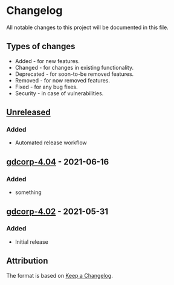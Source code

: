 # Changelog

All notable changes to this project will be documented in this file.

## Types of changes

* Added - for new features.
* Changed - for changes in existing functionality.
* Deprecated - for soon-to-be removed features.
* Removed - for now removed features.
* Fixed - for any bug fixes.
* Security - in case of vulnerabilities.

## [Unreleased]

### Added

* Automated release workflow

## [gdcorp-4.04] - 2021-06-16

### Added

* something

## [gdcorp-4.02] - 2021-05-31

### Added

* Initial release

## Attribution

The format is based on [Keep a Changelog](https://keepachangelog.com/en/1.0.0/).

[Unreleased]: https://github.com/gdcorp-action-public-forks/super-linter/compare/.gdcorp-4.04...HEAD
[gdcorp-4.04]: https://github.com/gdcorp-action-public-forks/super-linter/compare/gdcorp-4.02...gdcorp-4.04
[gdcorp-4.02]: https://github.com/gdcorp-action-public-forks/super-linter/releases/tag/gdcorp-4.02
